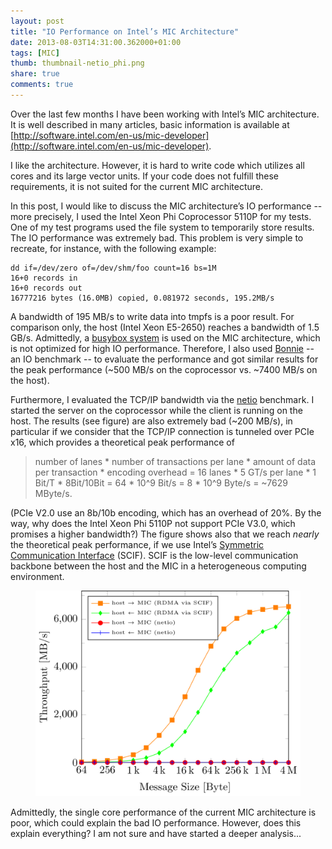 ```yaml
---
layout: post
title: "IO Performance on Intel’s MIC Architecture"
date: 2013-08-03T14:31:00.362000+01:00 
tags: [MIC]
thumb: thumbnail-netio_phi.png
share: true
comments: true
---
```


Over the last few months I have been working with Intel’s MIC architecture.
It is well described in many articles, basic information is available at [http://software.intel.com/en-us/mic-developer](http://software.intel.com/en-us/mic-developer).

I like the architecture.
However, it is hard to write code which utilizes all cores and its large vector units.
If your code does not fulfill these requirements, it is not suited for the current MIC architecture.

In this post, I would like to discuss the MIC architecture’s IO performance -- more precisely, I used the Intel Xeon Phi Coprocessor 5110P for my tests.
One of my test programs used the file system to temporarily store results.
The IO performance was extremely bad. This problem is very simple to recreate, for instance, with the following example:

	dd if=/dev/zero of=/dev/shm/foo count=16 bs=1M
	16+0 records in
	16+0 records out
	16777216 bytes (16.0MB) copied, 0.081972 seconds, 195.2MB/s

A bandwidth of 195 MB/s to write data into tmpfs is a poor result. For comparison only, the host (Intel Xeon E5-2650) reaches a bandwidth of 1.5 GB/s.
Admittedly, a [busybox system](http://www.busybox.net/) is used on the MIC architecture, which is not optimized for high IO performance.
Therefore, I also used [Bonnie](https://code.google.com/p/bonnie-64/) -- an IO benchmark -- to evaluate the performance and got similar results for the peak performance (~500 MB/s on the coprocessor vs. ~7400 MB/s on the host).

Furthermore, I evaluated the TCP/IP bandwidth via the [netio](http://www.ars.de/ars/ars.nsf/docs/netio) benchmark.
I started the server on the coprocessor while the client is running on the host.
The results (see figure) are also extremely bad (~200 MB/s), in particular if we consider that the TCP/IP connection is tunneled over PCIe x16, which provides a theoretical peak performance of

> number of lanes * number of transactions per lane * amount of data per transaction * encoding overhead = 16 lanes * 5 GT/s per lane * 1 Bit/T * 8Bit/10Bit = 64 * 10^9 Bit/s = 8 * 10^9 Byte/s = ~7629 MByte/s.

(PCIe V2.0 use an  8b/10b encoding, which has an overhead of 20%.
By the way, why does the Intel Xeon Phi 5110P not support PCIe V3.0, which promises a higher bandwidth?)
The figure shows also that we reach *nearly* the theoretical peak performance, if we use Intel’s [Symmetric Communication Interface](http://www.intel.com/content/dam/www/public/us/en/documents/product-briefs/xeon-phi-software-developers-guide.pdf) (SCIF).
SCIF is the low-level communication backbone between the host and the MIC in a heterogeneous computing environment.

<figure>
<img src="/images/netio_phi.png">
</figure>

Admittedly, the single core performance of the current MIC architecture is poor, which could explain the bad IO performance.
However, does this explain everything?
I am not sure and have started a deeper analysis...
